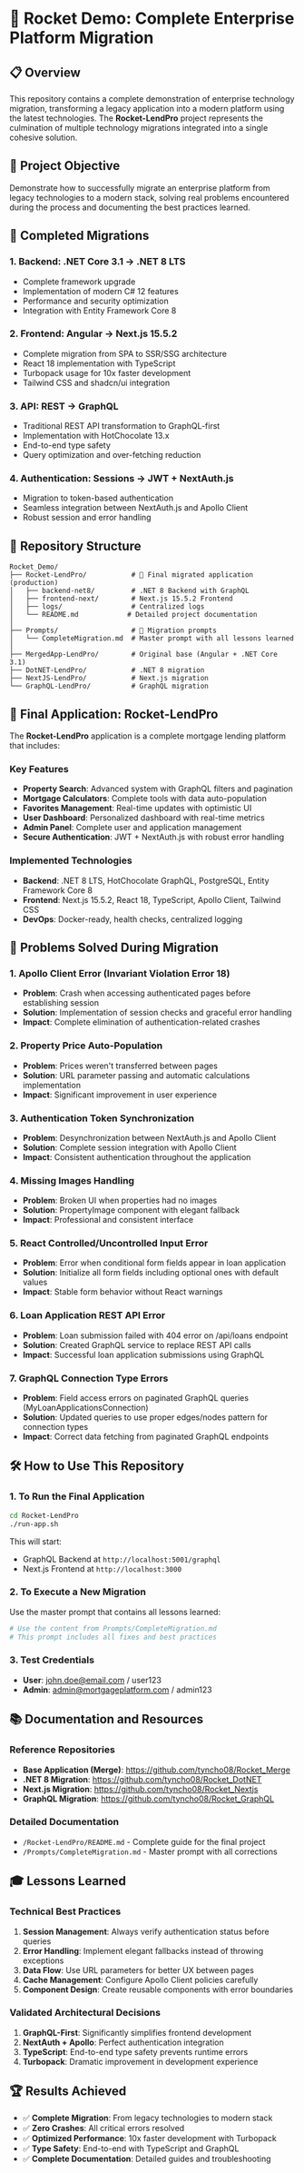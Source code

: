 # 🚀 Rocket Demo: Complete Enterprise Platform Migration

## 📋 Overview

This repository contains a complete demonstration of enterprise technology migration, transforming a legacy application into a modern platform using the latest technologies. The **Rocket-LendPro** project represents the culmination of multiple technology migrations integrated into a single cohesive solution.

## 🎯 Project Objective

Demonstrate how to successfully migrate an enterprise platform from legacy technologies to a modern stack, solving real problems encountered during the process and documenting the best practices learned.

## 🔧 Completed Migrations

### 1. **Backend: .NET Core 3.1 → .NET 8 LTS**
- Complete framework upgrade
- Implementation of modern C# 12 features
- Performance and security optimization
- Integration with Entity Framework Core 8

### 2. **Frontend: Angular → Next.js 15.5.2**
- Complete migration from SPA to SSR/SSG architecture
- React 18 implementation with TypeScript
- Turbopack usage for 10x faster development
- Tailwind CSS and shadcn/ui integration

### 3. **API: REST → GraphQL**
- Traditional REST API transformation to GraphQL-first
- Implementation with HotChocolate 13.x
- End-to-end type safety
- Query optimization and over-fetching reduction

### 4. **Authentication: Sessions → JWT + NextAuth.js**
- Migration to token-based authentication
- Seamless integration between NextAuth.js and Apollo Client
- Robust session and error handling

## 📁 Repository Structure

```
Rocket_Demo/
├── Rocket-LendPro/           # 🎯 Final migrated application (production)
│   ├── backend-net8/         # .NET 8 Backend with GraphQL
│   ├── frontend-next/        # Next.js 15.5.2 Frontend
│   ├── logs/                 # Centralized logs
│   └── README.md            # Detailed project documentation
│
├── Prompts/                  # 📝 Migration prompts
│   └── CompleteMigration.md  # Master prompt with all lessons learned
│
├── MergedApp-LendPro/        # Original base (Angular + .NET Core 3.1)
├── DotNET-LendPro/           # .NET 8 migration
├── NextJS-LendPro/           # Next.js migration
└── GraphQL-LendPro/          # GraphQL migration
```

## 🚀 Final Application: Rocket-LendPro

The **Rocket-LendPro** application is a complete mortgage lending platform that includes:

### Key Features
- **Property Search**: Advanced system with GraphQL filters and pagination
- **Mortgage Calculators**: Complete tools with data auto-population
- **Favorites Management**: Real-time updates with optimistic UI
- **User Dashboard**: Personalized dashboard with real-time metrics
- **Admin Panel**: Complete user and application management
- **Secure Authentication**: JWT + NextAuth.js with robust error handling

### Implemented Technologies
- **Backend**: .NET 8 LTS, HotChocolate GraphQL, PostgreSQL, Entity Framework Core 8
- **Frontend**: Next.js 15.5.2, React 18, TypeScript, Apollo Client, Tailwind CSS
- **DevOps**: Docker-ready, health checks, centralized logging

## 🐛 Problems Solved During Migration

### 1. **Apollo Client Error (Invariant Violation Error 18)**
- **Problem**: Crash when accessing authenticated pages before establishing session
- **Solution**: Implementation of session checks and graceful error handling
- **Impact**: Complete elimination of authentication-related crashes

### 2. **Property Price Auto-Population**
- **Problem**: Prices weren't transferred between pages
- **Solution**: URL parameter passing and automatic calculations implementation
- **Impact**: Significant improvement in user experience

### 3. **Authentication Token Synchronization**
- **Problem**: Desynchronization between NextAuth.js and Apollo Client
- **Solution**: Complete session integration with Apollo Client
- **Impact**: Consistent authentication throughout the application

### 4. **Missing Images Handling**
- **Problem**: Broken UI when properties had no images
- **Solution**: PropertyImage component with elegant fallback
- **Impact**: Professional and consistent interface

### 5. **React Controlled/Uncontrolled Input Error**
- **Problem**: Error when conditional form fields appear in loan application
- **Solution**: Initialize all form fields including optional ones with default values
- **Impact**: Stable form behavior without React warnings

### 6. **Loan Application REST API Error**
- **Problem**: Loan submission failed with 404 error on /api/loans endpoint
- **Solution**: Created GraphQL service to replace REST API calls
- **Impact**: Successful loan application submissions using GraphQL

### 7. **GraphQL Connection Type Errors**
- **Problem**: Field access errors on paginated GraphQL queries (MyLoanApplicationsConnection)
- **Solution**: Updated queries to use proper edges/nodes pattern for connection types
- **Impact**: Correct data fetching from paginated GraphQL endpoints

## 🛠️ How to Use This Repository

### 1. **To Run the Final Application**
```bash
cd Rocket-LendPro
./run-app.sh
```

This will start:
- GraphQL Backend at `http://localhost:5001/graphql`
- Next.js Frontend at `http://localhost:3000`

### 2. **To Execute a New Migration**
Use the master prompt that contains all lessons learned:
```bash
# Use the content from Prompts/CompleteMigration.md
# This prompt includes all fixes and best practices
```

### 3. **Test Credentials**
- **User**: john.doe@email.com / user123
- **Admin**: admin@mortgageplatform.com / admin123

## 📚 Documentation and Resources

### Reference Repositories
- **Base Application (Merge)**: https://github.com/tyncho08/Rocket_Merge
- **.NET 8 Migration**: https://github.com/tyncho08/Rocket_DotNET
- **Next.js Migration**: https://github.com/tyncho08/Rocket_Nextjs
- **GraphQL Migration**: https://github.com/tyncho08/Rocket_GraphQL

### Detailed Documentation
- `/Rocket-LendPro/README.md` - Complete guide for the final project
- `/Prompts/CompleteMigration.md` - Master prompt with all corrections

## 🎓 Lessons Learned

### Technical Best Practices
1. **Session Management**: Always verify authentication status before queries
2. **Error Handling**: Implement elegant fallbacks instead of throwing exceptions
3. **Data Flow**: Use URL parameters for better UX between pages
4. **Cache Management**: Configure Apollo Client policies carefully
5. **Component Design**: Create reusable components with error boundaries

### Validated Architectural Decisions
1. **GraphQL-First**: Significantly simplifies frontend development
2. **NextAuth + Apollo**: Perfect authentication integration
3. **TypeScript**: End-to-end type safety prevents runtime errors
4. **Turbopack**: Dramatic improvement in development experience

## 🏆 Results Achieved

- ✅ **Complete Migration**: From legacy technologies to modern stack
- ✅ **Zero Crashes**: All critical errors resolved
- ✅ **Optimized Performance**: 10x faster development with Turbopack
- ✅ **Type Safety**: End-to-end with TypeScript and GraphQL
- ✅ **Complete Documentation**: Detailed guides and troubleshooting
